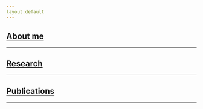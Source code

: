 ```yaml
---
layout:default
---
```


## [About me](/pages/about_me.md)
---

## [Research](/pages/research.md)
---

## [Publications](/pages/publications.md)
---




